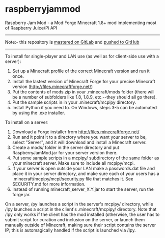 # raspberryjammod
Raspberry Jam Mod - a Mod Forge Minecraft 1.8+ mod implementing most of Raspberry Juice/Pi API

---

Note:- this repository is [mastered on GitLab](https://gitlab.com/milohax/raspberryjammod/) and [pushed to GitHub](https://github.com/sinewalker/raspberryjammod)

---

To install for single-player and LAN use (as well as for client-side use with a server):
 1. Set up a Minecraft profile of the correct Minecraft version and run it once.
 2. Install the lastest version of Minecraft Forge for your precise Minecraft version (http://files.minecraftforge.net/)
 3. Put the contents of mods.zip in your .minecraft/mods folder (there will be a number of 
    subfolders like 1.8, 1.8.9, etc.--they should all go there).
 4. Put the sample scripts in in your .minecraft/mcpipy directory.
 5. Install Python if you need to.
On Windows, steps 3-5 can be automated by using the .exe installer.

To install on a server:
 1. Download a Forge installer from http://files.minecraftforge.net/
 2. Run and it point it to a directory where you want your server to be, select "Server", 
    and it will download and install a Minecraft server.
 3. Create a mods/ folder in the server directory and put RaspberryJamMod.jar for your
    server version there.
 4. Put some sample scripts in a mcpipy/ subdirectory of the same folder as your minecraft server.
    Make sure to include all mcpipy/mcpi. 
 5. If your server is open outside your LAN make a passwords.dat file and place it in your server directory, and make sure
    each of your users has a .minecraft/mcpipy/mcpi/security.py file that matches it. See SECURITY.md for more information.
 6. Instead of running minecraft_server_X.Y.jar to start the server, run the forge jar.

On a server, /py launches a script in the server's mcpipy/ directory, while /lpy launches a script in the client's 
.minecraft/mcpipy/ directory. Note that /lpy only works if the client has the mod installed (otherwise, the user has
to submit script for curation and inclusion on the server, or launch them manually outside of Minecraft, making sure
their script contains the server IP; this is automagically handled if the script is launched via /lpy.